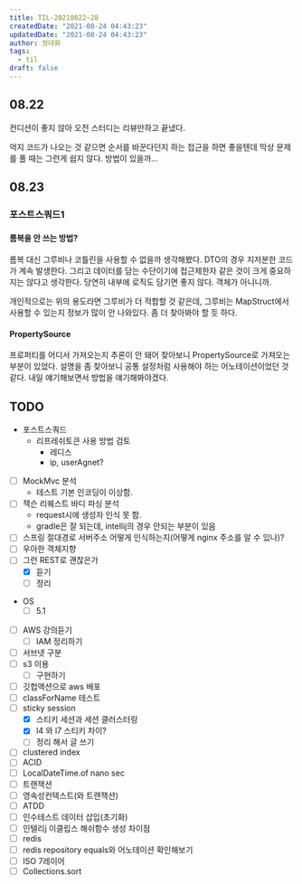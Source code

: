 ```yaml
---
title: TIL-20210822~28
createdDate: "2021-08-24 04:43:23"
updatedDate: "2021-08-24 04:43:23"
author: 정대화
tags:
  - til
draft: false
---
```


## 08.22

컨디션이 좋지 않아 오전 스터디는 리뷰만하고 끝냈다.

억지 코드가 나오는 것 같으면 순서를 바꾼다던지 하는 접근을 하면 좋을텐데 막상 문제를 풀 때는 그런게 쉽지 않다. 방법이 있을까...

## 08.23

### 포스트스쿼드1

#### 롬복을 안 쓰는 방법?

롬복 대신 그루비나 코틀린을 사용할 수 없을까 생각해봤다. DTO의 경우 지저분한 코드가 계속 발생한다. 그리고 데이터를 담는 수단이기에 접근제한자 같은 것이 크게 중요하지는 않다고 생각한다. 당연히 내부에 로직도 담기면 좋지 않다. 객체가 아니니까.

개인적으로는 위의 용도라면 그루비가 더 적합할 것 같은데, 그루비는 MapStruct에서 사용할 수 있는지 정보가 많이 안 나와있다. 좀 더 찾아봐야 할 듯 하다.

#### PropertySource

프로퍼티를 어디서 가져오는지 추론이 안 돼어 찾아보니 PropertySource로 가져오는 부분이 있었다. 설명을 좀 찾아보니 공통 설정처럼 사용해야 하는 어노테이션이었던 것 같다. 내일 얘기해보면서 방법을 얘기해봐야겠다.

## TODO

- 포스트스쿼드
  - 리프레쉬토큰 사용 방법 검토
    - 레디스
    - ip, userAgnet?
  
- [ ] MockMvc 분석
  - 테스트 기본 인코딩이 이상함.
- [ ] 잭슨 리퀘스트 바디 파싱 분석
  - request시에 생성자 인식 못 함.
  - gradle은 잘 되는데, intellij의 경우 안되는 부분이 있음
- [ ] 스프링 절대경로 서버주소 어떻게 인식하는지(어떻게 nginx 주소를 알 수 있나)?
- [ ] 우아한 객체지향
- [ ] 그런 REST로 괜찮은가
  - [x] 듣기
  - [ ] 정리

- OS
  - [ ] 5.1

- [ ] AWS 강의듣기
  - [ ] IAM 정리하기
- [ ] 서브넷 구분
- [ ] s3 이용
  - [ ] 구현하기
- [ ] 깃헙액션으로 aws 배포
- [ ] classForName 테스트
- [ ] sticky session
  - [x] 스티키 세션과 세션 클러스터링
  - [x] l4 와 l7 스티키 차이?
  - [ ] 정리 해서 글 쓰기
- [ ] clustered index
- [ ] ACID
- [ ] LocalDateTime.of nano sec
- [ ] 트랜잭션
- [ ] 영속성컨텍스트(와 트랜잭션)
- [ ] ATDD
- [ ] 인수테스트 데이터 삽입(초기화)
- [ ] 인텔리j 이클립스 해쉬함수 생성 차이점
- [ ] redis
- [ ] redis repository equals와 어노테이션 확인해보기
- [ ] ISO 7레이어
- [ ] Collections.sort

